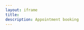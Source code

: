 ```yaml
---
layout: iframe
title: 
description: Appointment booking
---
```


<p></p>

<iframe id= 'myFrame' src="" frameborder="0" allowfullscreen></iframe>

<script>
var docId = urlParam() || "1";

if (docId == "2"){
$(document).attr("title", "Dr Shalima Pinnamaneni");
$('#project_title').text("Dr Shalima Pinnamaneni");
$('p').html("Book appointment with <a href='https://orthosam.com/shalima/#about'>Dr Shalima Pinnamaneni</a> <small>M.D General Medicine</small> :");
$('#myFrame').attr('src', 'https://script.google.com/macros/s/AKfycbwiQilaQaOp7pGQVWu8LVwcRIUfBIcoJTUw6iO4ibt6Uy2LL_78bnkXxNNuDx_pKXP2/exec');
} else {
$(document).attr("title", "Dr Samuel Manoj");
$('#project_title').text("Dr Samuel Manoj Ch");
$('p').html("Book appointment with <a href='https://orthosam.com/samuel/#about'>Dr Samuel Manoj Ch</a> <small>M.S Orthopaedics(Manipal)</small> :");
$('#myFrame').attr('src','https://script.google.com/macros/s/AKfycbyEaM8kjMT4xesnHlfbeLGc1m4T-ZlB34pD_E1NaOhku0OGc5Aiomxb_HPsKS19a1Y7jg/exec');
}
function urlParam(){
var url = new URL(window.location.href);
var param = url.searchParams.toString().slice(0, -1);
return param;
}

function otherSignedInStuff(googleUser){}

</script>
